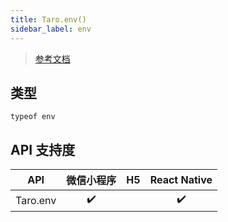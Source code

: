 ```yaml
---
title: Taro.env()
sidebar_label: env
---
```


> [参考文档](https://developers.weixin.qq.com/miniprogram/dev/api/base/env/envObj.html)

## 类型

```tsx
typeof env
```

## API 支持度

|   API    | 微信小程序 | H5 | React Native |
|:--------:|:-----:|:--:|:------------:|
| Taro.env |  ✔️   |    |      ✔️      |
